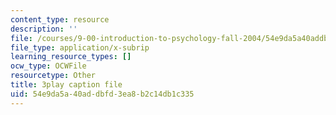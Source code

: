 ```yaml
---
content_type: resource
description: ''
file: /courses/9-00-introduction-to-psychology-fall-2004/54e9da5a40addbfd3ea8b2c14db1c335_10506.srt
file_type: application/x-subrip
learning_resource_types: []
ocw_type: OCWFile
resourcetype: Other
title: 3play caption file
uid: 54e9da5a-40ad-dbfd-3ea8-b2c14db1c335
---
```


